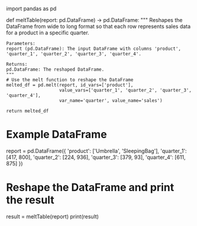 import pandas as pd

def meltTable(report: pd.DataFrame) -> pd.DataFrame:
    """
    Reshapes the DataFrame from wide to long format so that each row represents sales data for a product in a specific quarter.

    Parameters:
    report (pd.DataFrame): The input DataFrame with columns 'product', 'quarter_1', 'quarter_2', 'quarter_3', 'quarter_4'.

    Returns:
    pd.DataFrame: The reshaped DataFrame.
    """
    # Use the melt function to reshape the DataFrame
    melted_df = pd.melt(report, id_vars=['product'], 
                        value_vars=['quarter_1', 'quarter_2', 'quarter_3', 'quarter_4'],
                        var_name='quarter', value_name='sales')
    
    return melted_df

# Example DataFrame
report = pd.DataFrame({
    'product': ['Umbrella', 'SleepingBag'],
    'quarter_1': [417, 800],
    'quarter_2': [224, 936],
    'quarter_3': [379, 93],
    'quarter_4': [611, 875]
})

# Reshape the DataFrame and print the result
result = meltTable(report)
print(result)
